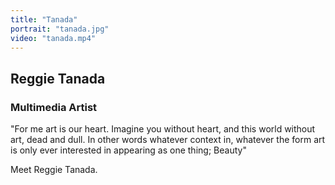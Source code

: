 ```yaml
---
title: "Tanada"
portrait: "tanada.jpg"
video: "tanada.mp4"
---
```


## Reggie Tanada
### Multimedia Artist

"For me art is our heart. Imagine you without heart, and this world without art, dead and dull. In other words whatever context in, whatever the form art is only ever interested in appearing as one thing; Beauty"

Meet Reggie Tanada.
